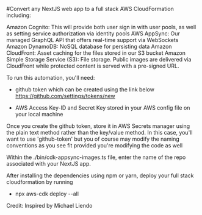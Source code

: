 #Convert any NextJS web app to a full stack AWS CloudFormation including:

Amazon Cognito: This will provide both user sign in with user pools, as well as setting service authorization via identity pools
AWS AppSync: Our managed GraphQL API that offers real-time support via WebSockets
Amazon DynamoDB: NoSQL database for persisting data
Amazon CloudFront: Asset caching for the files stored in our S3 bucket
Amazon Simple Storage Service (S3): File storage. Public images are delivered via CloudFront while protected content is served with a pre-signed URL.


To run this automation, you'll need:

- github token which can be created using the link below
https://github.com/settings/tokens/new

- AWS Access Key-ID and Secret Key stored in your AWS config file on your local machine 

Once you create the github token, store it in AWS Secrets manager using the plain text method rather
than the key/value method. In this case, you'll want to use 'github-token' but you of course may modify the 
naming conventions as you see fit provided you're modifying the code as well

Within the ./bin/cdk-appsync-images.ts file, enter the name
of the repo associated with your NextJS app. 

After installing the dependencies using npm or yarn, deploy 
your full stack cloudformation by running

- npx aws-cdk deploy --all

Credit: Inspired by Michael Liendo 



